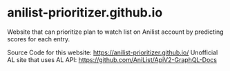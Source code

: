 # anilist-prioritizer.github.io
Website that can prioritize plan to watch list on Anilist account by predicting scores for each entry.

Source Code for this website: https://anilist-prioritizer.github.io/
Unofficial AL site that uses AL API: https://github.com/AniList/ApiV2-GraphQL-Docs
